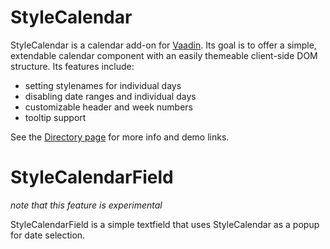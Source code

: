 # StyleCalendar

StyleCalendar is a calendar add-on for [Vaadin](http://vaadin.com). Its goal is to offer a simple, extendable calendar component with an easily themeable client-side DOM structure. 
Its features include:

* setting stylenames for individual days
* disabling date ranges and individual days
* customizable header and week numbers
* tooltip support

See the [Directory page](http://vaadin.com/addon/stylecalendar) for more info and demo links.

# StyleCalendarField
*note that this feature is experimental*

StyleCalendarField is a simple textfield that uses StyleCalendar as a popup for date selection.